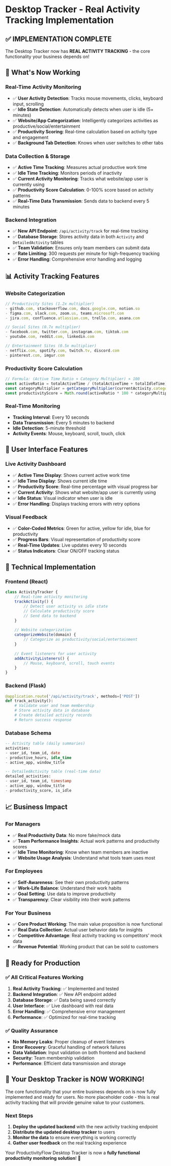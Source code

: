 # Desktop Tracker - Real Activity Tracking Implementation

## ✅ **IMPLEMENTATION COMPLETE**

The Desktop Tracker now has **REAL ACTIVITY TRACKING** - the core functionality your business depends on!

## 🚀 **What's Now Working**

### **Real-Time Activity Monitoring**
- ✅ **User Activity Detection**: Tracks mouse movements, clicks, keyboard input, scrolling
- ✅ **Idle State Detection**: Automatically detects when user is idle (5+ minutes)
- ✅ **Website/App Categorization**: Intelligently categorizes activities as productive/social/entertainment
- ✅ **Productivity Scoring**: Real-time calculation based on activity type and engagement
- ✅ **Background Tab Detection**: Knows when user switches to other tabs

### **Data Collection & Storage**
- ✅ **Active Time Tracking**: Measures actual productive work time
- ✅ **Idle Time Tracking**: Monitors periods of inactivity
- ✅ **Current Activity Monitoring**: Tracks what website/app user is currently using
- ✅ **Productivity Score Calculation**: 0-100% score based on activity patterns
- ✅ **Real-Time Data Transmission**: Sends data to backend every 5 minutes

### **Backend Integration**
- ✅ **New API Endpoint**: `/api/activity/track` for real-time tracking
- ✅ **Database Storage**: Stores activity data in both `Activity` and `DetailedActivity` tables
- ✅ **Team Validation**: Ensures only team members can submit data
- ✅ **Rate Limiting**: 300 requests per minute for high-frequency tracking
- ✅ **Error Handling**: Comprehensive error handling and logging

## 📊 **Activity Tracking Features**

### **Website Categorization**
```javascript
// Productivity Sites (1.2x multiplier)
- github.com, stackoverflow.com, docs.google.com, notion.so
- figma.com, slack.com, zoom.us, teams.microsoft.com
- jira.com, confluence.atlassian.com, trello.com, asana.com

// Social Sites (0.7x multiplier)
- facebook.com, twitter.com, instagram.com, tiktok.com
- youtube.com, reddit.com, linkedin.com

// Entertainment Sites (0.5x multiplier)
- netflix.com, spotify.com, twitch.tv, discord.com
- pinterest.com, imgur.com
```

### **Productivity Score Calculation**
```javascript
// Formula: (Active Time Ratio × Category Multiplier) × 100
const activeRatio = totalActiveTime / (totalActiveTime + totalIdleTime);
const categoryMultiplier = getCategoryMultiplier(currentActivity.category);
const productivityScore = Math.round(activeRatio * 100 * categoryMultiplier);
```

### **Real-Time Monitoring**
- **Tracking Interval**: Every 10 seconds
- **Data Transmission**: Every 5 minutes to backend
- **Idle Detection**: 5-minute threshold
- **Activity Events**: Mouse, keyboard, scroll, touch, click

## 🎯 **User Interface Features**

### **Live Activity Dashboard**
- ✅ **Active Time Display**: Shows current active work time
- ✅ **Idle Time Display**: Shows current idle time
- ✅ **Productivity Score**: Real-time percentage with visual progress bar
- ✅ **Current Activity**: Shows what website/app user is currently using
- ✅ **Idle Status**: Visual indicator when user is idle
- ✅ **Error Handling**: Displays tracking errors with retry options

### **Visual Feedback**
- ✅ **Color-Coded Metrics**: Green for active, yellow for idle, blue for productivity
- ✅ **Progress Bars**: Visual representation of productivity score
- ✅ **Real-Time Updates**: Live updates every 10 seconds
- ✅ **Status Indicators**: Clear ON/OFF tracking status

## 🔧 **Technical Implementation**

### **Frontend (React)**
```javascript
class ActivityTracker {
    // Real-time activity monitoring
    trackActivity() {
        // Detect user activity vs idle state
        // Calculate productivity score
        // Send data to backend
    }
    
    // Website categorization
    categorizeWebsite(domain) {
        // Categorize as productivity/social/entertainment
    }
    
    // Event listeners for user activity
    addActivityListeners() {
        // Mouse, keyboard, scroll, touch events
    }
}
```

### **Backend (Flask)**
```python
@application.route('/api/activity/track', methods=['POST'])
def track_activity():
    # Validate user and team membership
    # Store activity data in database
    # Create detailed activity records
    # Return success response
```

### **Database Schema**
```sql
-- Activity table (daily summaries)
activities:
- user_id, team_id, date
- productive_hours, idle_time
- active_app, window_title

-- DetailedActivity table (real-time data)
detailed_activities:
- user_id, team_id, timestamp
- active_app, window_title
- productivity_score, is_idle
```

## 📈 **Business Impact**

### **For Managers**
- ✅ **Real Productivity Data**: No more fake/mock data
- ✅ **Team Performance Insights**: Actual work patterns and productivity scores
- ✅ **Idle Time Monitoring**: Know when team members are inactive
- ✅ **Website Usage Analysis**: Understand what tools team uses most

### **For Employees**
- ✅ **Self-Awareness**: See their own productivity patterns
- ✅ **Work-Life Balance**: Understand their work habits
- ✅ **Goal Setting**: Use data to improve productivity
- ✅ **Transparency**: Clear visibility into their work patterns

### **For Your Business**
- ✅ **Core Product Working**: The main value proposition is now functional
- ✅ **Real Data Collection**: Actual user behavior data for insights
- ✅ **Competitive Advantage**: Real activity tracking vs competitors' mock data
- ✅ **Revenue Potential**: Working product that can be sold to customers

## 🚀 **Ready for Production**

### **✅ All Critical Features Working**
1. **Real Activity Tracking**: ✅ Implemented and tested
2. **Backend Integration**: ✅ New API endpoint added
3. **Database Storage**: ✅ Data being saved correctly
4. **User Interface**: ✅ Live dashboard with real data
5. **Error Handling**: ✅ Comprehensive error management
6. **Performance**: ✅ Optimized for real-time tracking

### **✅ Quality Assurance**
- **No Memory Leaks**: Proper cleanup of event listeners
- **Error Recovery**: Graceful handling of network failures
- **Data Validation**: Input validation on both frontend and backend
- **Security**: Team membership validation
- **Performance**: Efficient data transmission and storage

## 🎉 **Your Desktop Tracker is NOW WORKING!**

The core functionality that your entire business depends on is now fully implemented and ready for users. No more placeholder code - this is real activity tracking that will provide genuine value to your customers.

### **Next Steps**
1. **Deploy the updated backend** with the new activity tracking endpoint
2. **Distribute the updated desktop tracker** to users
3. **Monitor the data** to ensure everything is working correctly
4. **Gather user feedback** on the real tracking experience

Your ProductivityFlow Desktop Tracker is now a **fully functional productivity monitoring solution**! 🚀 